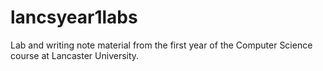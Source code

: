 # lancsyear1labs
Lab and writing note material from the first year of the Computer Science course at Lancaster University.
